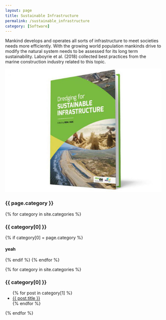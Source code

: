 ```yaml
---
layout: page
title: Sustainable Infrastructure
permalink: /sustainable_infrastructure
category: [Software]
---
```


Mankind develops and operates all sorts of infrastructure to meet societies needs more efficiently. With the growing world population mankinds drive to modify the natural system needs to be assessed for its long term sustainability. Laboyrie et al. (2018) collected best practices from the marine construction industry related to this topic.

<img src="assets/images/Dredging_for_Sustainable_Infrastructure.png" alt="Dredging for Sustainable Infrastructure">

<h3>{{ page.category }}</h3>

{% for category in site.categories %}
  <h3>{{ category[0] }}</h3>
  {% if category[0] = page.category %}
    <h4>yeah</h3>
  {% endif %}
{% endfor %}

{% for category in site.categories %}
  <h3>{{ category[0] }}</h3>
  <ul>
    {% for post in category[1] %}
      <li><a href="{{ post.url }}">{{ post.title }}</a></li>
    {% endfor %}
  </ul>
{% endfor %}

